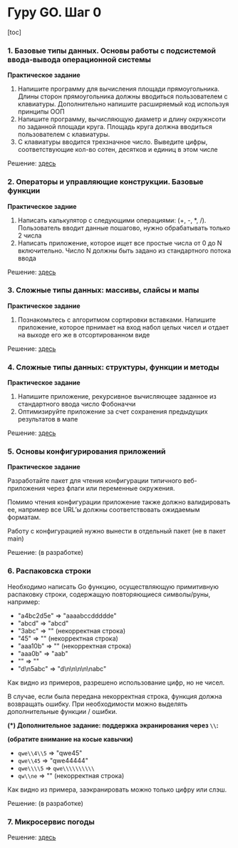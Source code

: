 # Гуру GO. Шаг 0

[toc]

### 1. Базовые типы данных. Основы работы с подсистемой ввода-вывода операционной системы

**Практическое задание**

1. Напишите программу для вычисления площади прямоугольника. Длины сторон прямоугольника должны вводиться пользователем с клавиатуры. Дополнительно напишите расширяемый код используя принципы ООП
2. Напишите программу, вычисляющую диаметр и длину окружнсоти по заданной площади круга. Площадь круга должна вводиться пользователем с клавиатуры.
3. С клавиатуры вводится трехзначное число. Выведите цифры, соответствующие кол-во сотен, десятков и единиц в этом числе

Решение: [здесь](./topic1)

### 2. Операторы и управляющие конструкции. Базовые функции

**Практическое задние**

1. Написать калькулятор с следующими операциями: (+, -, *, /).
   Пользователь вводит данные пошагово, нужно обрабатывать только 2 числа
2. Написать приложение, которое ищет все простые числа от 0 до N включительно. Число N должны быть задано из стандартного потока ввода

Решение: [здесь](./topic2)

### 3. Сложные типы данных: массивы, слайсы и мапы

**Практическое задание**

1. Познакомьтесь с алгоритмом сортировки вставками. Напишите приложение, которое прнимает на вход набол целых чисел и отдает на выходе его же в отсортированном виде

Решение: [здесь](./topic3)

### 4. Сложные типы данных: структуры, функции и методы

**Практическое задание**

1. Напишите приложение, рекурсивное вычисляющее заданное из стандартного ввода число Фобоначчи
2. Оптимизируйте приложение за счет сохранения предыдущих результатов в мапе

Решение: [здесь](./topic4)

### 5. Основы конфигурирования приложений

**Практическое задание**

Разработайте пакет для чтения конфигурации типичного веб-приложения через флаги или переменные окружения.

Помимо чтения конфигурации приложение также должно валидировать ее, например все URL’ы должны соответствовать ожидаемым форматам.

Работу с конфигурацией нужно вынести в отдельный пакет (не в пакет main)

Решение: (в разработке)

### 6. Распаковска строки

Необходимо написать Go функцию, осуществляющую примитивную распаковку строки, содержащую повторяющиеся символы/руны, например:

* "a4bc2d5e" => "aaaabccddddde"
* "abcd" => "abcd"
* "3abc" => "" (некорректная строка)
* "45" => "" (некорректная строка)
* "aaa10b" => "" (некорректная строка)
* "aaa0b" => "aab"
* "" => ""
* "d\n5abc" => "d\n\n\n\n\nabc"

Как видно из примеров, разрешено использование цифр, но не чисел.

В случае, если была передана некорректная строка, функция должна возвращать ошибку. При необходимости можно выделять дополнительные функции / ошибки.

**(*) Дополнительное задание: поддержка экранирования через `\\`:**

**(обратите внимание на косые кавычки)**

* `qwe\\4\\5` => "qwe45"
* `qwe\\45` => "qwe44444"
* `qwe\\\\5` => `qwe\\\\\\\\\\`
* `qw\\ne` => "" (некорректная строка)

Как видно из примера, заэкранировать можно только цифру или слэш.

Решение: (в разработке)

### 7. Микросервис погоды

Решение: [здесь](./weather_app)
